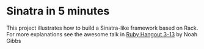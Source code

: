 # Sinatra in 5 minutes

This project illustrates how to build a Sinatra-like framework based on Rack.
For more explanations see the awesome talk in [Ruby Hangout 3-13](http://youtu.be/evDJMLb1d28)
by Noah Gibbs

